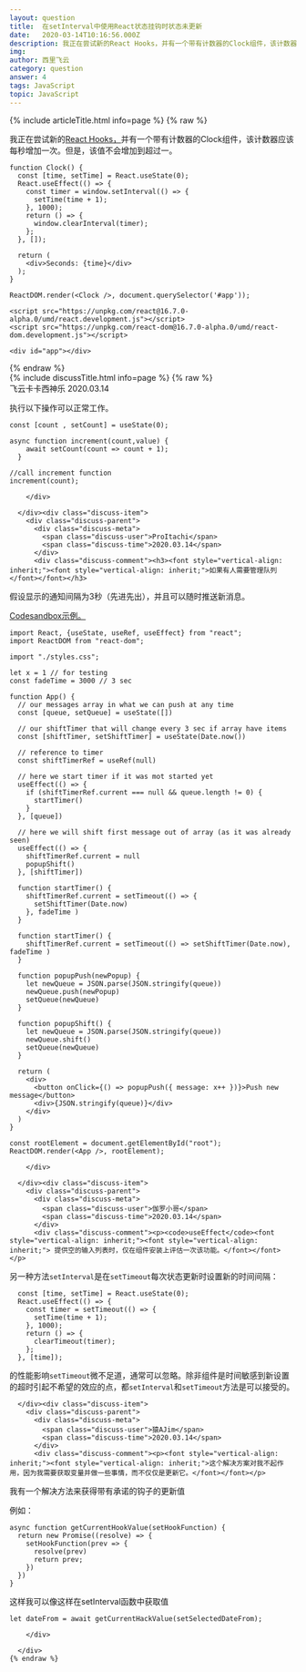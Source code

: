 ```yaml
---
layout: question
title:  在setInterval中使用React状态挂钩时状态未更新
date:   2020-03-14T10:16:56.000Z
description: 我正在尝试新的React Hooks，并有一个带有计数器的Clock组件，该计数器应该每秒增加一次。但是，该值不会增加到超过一。function ...
img: 
author: 西里飞云
category: question
answer: 4
tags: JavaScript
topic: JavaScript
---
```

<div class="article-root">
  <div class="article">
    {% include articleTitle.html info=page %}
    {% raw %}
    <div class="article-content"><p><font style="vertical-align: inherit;"><font style="vertical-align: inherit;">我正在尝试新的</font></font><a href="https://reactjs.org/docs/hooks-intro.html" rel="noreferrer"><font style="vertical-align: inherit;"><font style="vertical-align: inherit;">React Hooks，</font></font></a><font style="vertical-align: inherit;"><font style="vertical-align: inherit;">并有一个带有计数器的Clock组件，该计数器应该每秒增加一次。</font><font style="vertical-align: inherit;">但是，该值不会增加到超过一。</font></font></p>

<p></p><div class="snippet" data-lang="js" data-hide="false" data-console="true" data-babel="true">
<div class="snippet-code">
<pre class="snippet-code-js lang-js prettyprint-override"><code>function Clock() {<font></font>
  const [time, setTime] = React.useState(0);<font></font>
  React.useEffect(() =&gt; {<font></font>
    const timer = window.setInterval(() =&gt; {<font></font>
      setTime(time + 1);<font></font>
    }, 1000);<font></font>
    return () =&gt; {<font></font>
      window.clearInterval(timer);<font></font>
    };<font></font>
  }, []);<font></font>
<font></font>
  return (<font></font>
    &lt;div&gt;Seconds: {time}&lt;/div&gt;<font></font>
  );<font></font>
}<font></font>
<font></font>
ReactDOM.render(&lt;Clock /&gt;, document.querySelector('#app'));</code></pre>
<pre class="snippet-code-html lang-html prettyprint-override"><code>&lt;script src="https://unpkg.com/react@16.7.0-alpha.0/umd/react.development.js"&gt;&lt;/script&gt;<font></font>
&lt;script src="https://unpkg.com/react-dom@16.7.0-alpha.0/umd/react-dom.development.js"&gt;&lt;/script&gt;<font></font>
<font></font>
&lt;div id="app"&gt;&lt;/div&gt;</code></pre>
</div>
</div>
<p></p></div>
    {% endraw %}
  </div>

  <div class="discuss-wrapper">
    {% include discussTitle.html info=page %}
    {% raw %}
    <div class="discuss-item">
        <div class="discuss-parent">
          <div class="discuss-meta">
            <span class="discuss-user">飞云卡卡西神乐</span>
            <span class="discuss-time">2020.03.14</span>
          </div>
          <div class="discuss-comment"><p><font style="vertical-align: inherit;"><font style="vertical-align: inherit;">执行以下操作可以正常工作。</font></font></p>

<pre><code>const [count , setCount] = useState(0);<font></font>
<font></font>
async function increment(count,value) {<font></font>
    await setCount(count =&gt; count + 1);<font></font>
  }<font></font>
<font></font>
//call increment function<font></font>
increment(count);<font></font>
</code></pre></div>
        </div>
        
      </div><div class="discuss-item">
        <div class="discuss-parent">
          <div class="discuss-meta">
            <span class="discuss-user">ProItachi</span>
            <span class="discuss-time">2020.03.14</span>
          </div>
          <div class="discuss-comment"><h3><font style="vertical-align: inherit;"><font style="vertical-align: inherit;">如果有人需要管理队列</font></font></h3>

<p><font style="vertical-align: inherit;"><font style="vertical-align: inherit;">假设显示的通知间隔为3秒（先进先出），并且可以随时推送新消息。</font></font></p>

<p><a href="https://codesandbox.io/embed/silly-resonance-6j16x" rel="nofollow noreferrer"><font style="vertical-align: inherit;"><font style="vertical-align: inherit;">Codesandbox示例。</font></font></a></p>

<pre><code>import React, {useState, useRef, useEffect} from "react";<font></font>
import ReactDOM from "react-dom";<font></font>
<font></font>
import "./styles.css";<font></font>
<font></font>
let x = 1 // for testing<font></font>
const fadeTime = 3000 // 3 sec <font></font>
<font></font>
function App() {<font></font>
  // our messages array in what we can push at any time<font></font>
  const [queue, setQueue] = useState([]) <font></font>
<font></font>
  // our shiftTimer that will change every 3 sec if array have items<font></font>
  const [shiftTimer, setShiftTimer] = useState(Date.now())<font></font>
<font></font>
  // reference to timer<font></font>
  const shiftTimerRef = useRef(null)<font></font>
<font></font>
  // here we start timer if it was mot started yet<font></font>
  useEffect(() =&gt; {<font></font>
    if (shiftTimerRef.current === null &amp;&amp; queue.length != 0) {<font></font>
      startTimer()<font></font>
    }<font></font>
  }, [queue])<font></font>
<font></font>
  // here we will shift first message out of array (as it was already seen)<font></font>
  useEffect(() =&gt; {<font></font>
    shiftTimerRef.current = null<font></font>
    popupShift()<font></font>
  }, [shiftTimer])<font></font>
<font></font>
  function startTimer() {<font></font>
    shiftTimerRef.current = setTimeout(() =&gt; {<font></font>
      setShiftTimer(Date.now)<font></font>
    }, fadeTime )<font></font>
  }<font></font>
<font></font>
  function startTimer() {<font></font>
    shiftTimerRef.current = setTimeout(() =&gt; setShiftTimer(Date.now), fadeTime )<font></font>
  }<font></font>
<font></font>
  function popupPush(newPopup) {<font></font>
    let newQueue = JSON.parse(JSON.stringify(queue))<font></font>
    newQueue.push(newPopup)<font></font>
    setQueue(newQueue)<font></font>
  }<font></font>
<font></font>
  function popupShift() {<font></font>
    let newQueue = JSON.parse(JSON.stringify(queue))<font></font>
    newQueue.shift()<font></font>
    setQueue(newQueue)<font></font>
  }<font></font>
<font></font>
  return (<font></font>
    &lt;div&gt;<font></font>
      &lt;button onClick={() =&gt; popupPush({ message: x++ })}&gt;Push new message&lt;/button&gt;<font></font>
      &lt;div&gt;{JSON.stringify(queue)}&lt;/div&gt;<font></font>
    &lt;/div&gt;<font></font>
  )<font></font>
}<font></font>
<font></font>
const rootElement = document.getElementById("root");<font></font>
ReactDOM.render(&lt;App /&gt;, rootElement);<font></font>
</code></pre></div>
        </div>
        
      </div><div class="discuss-item">
        <div class="discuss-parent">
          <div class="discuss-meta">
            <span class="discuss-user">伽罗小哥</span>
            <span class="discuss-time">2020.03.14</span>
          </div>
          <div class="discuss-comment"><p><code>useEffect</code><font style="vertical-align: inherit;"><font style="vertical-align: inherit;"> 提供空的输入列表时，仅在组件安装上评估一次该功能。</font></font></p>

<p><font style="vertical-align: inherit;"><font style="vertical-align: inherit;">另一种方法</font></font><code>setInterval</code><font style="vertical-align: inherit;"><font style="vertical-align: inherit;">是在</font></font><code>setTimeout</code><font style="vertical-align: inherit;"><font style="vertical-align: inherit;">每次状态更新时</font><font style="vertical-align: inherit;">设置新的时间间隔</font><font style="vertical-align: inherit;">：</font></font></p>

<pre><code>  const [time, setTime] = React.useState(0);<font></font>
  React.useEffect(() =&gt; {<font></font>
    const timer = setTimeout(() =&gt; {<font></font>
      setTime(time + 1);<font></font>
    }, 1000);<font></font>
    return () =&gt; {<font></font>
      clearTimeout(timer);<font></font>
    };<font></font>
  }, [time]);<font></font>
</code></pre>

<p><font style="vertical-align: inherit;"><font style="vertical-align: inherit;">的性能影响</font></font><code>setTimeout</code><font style="vertical-align: inherit;"><font style="vertical-align: inherit;">微不足道，通常可以忽略。</font><font style="vertical-align: inherit;">除非组件是时间敏感到新设置的超时引起不希望的效应的点，都</font></font><code>setInterval</code><font style="vertical-align: inherit;"><font style="vertical-align: inherit;">和</font></font><code>setTimeout</code><font style="vertical-align: inherit;"><font style="vertical-align: inherit;">方法是可以接受的。</font></font></p></div>
        </div>
        
      </div><div class="discuss-item">
        <div class="discuss-parent">
          <div class="discuss-meta">
            <span class="discuss-user">猿AJim</span>
            <span class="discuss-time">2020.03.14</span>
          </div>
          <div class="discuss-comment"><p><font style="vertical-align: inherit;"><font style="vertical-align: inherit;">这个解决方案对我不起作用，因为我需要获取变量并做一些事情，而不仅仅是更新它。</font></font></p>

<p><font style="vertical-align: inherit;"><font style="vertical-align: inherit;">我有一个解决方法来获得带有承诺的钩子的更新值</font></font></p>

<p><font style="vertical-align: inherit;"><font style="vertical-align: inherit;">例如： </font></font></p>

<pre><code>async function getCurrentHookValue(setHookFunction) {<font></font>
  return new Promise((resolve) =&gt; {<font></font>
    setHookFunction(prev =&gt; {<font></font>
      resolve(prev)<font></font>
      return prev;<font></font>
    })<font></font>
  })<font></font>
}<font></font>
</code></pre>

<p><font style="vertical-align: inherit;"><font style="vertical-align: inherit;">这样我可以像这样在setInterval函数中获取值</font></font></p>

<pre><code>let dateFrom = await getCurrentHackValue(setSelectedDateFrom);
</code></pre></div>
        </div>
        
      </div>
    {% endraw %}
  </div>
<div>
